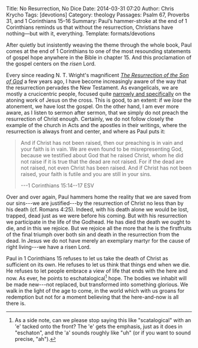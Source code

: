 Title: No Resurrection, No Dice
Date: 2014-03-31 07:20
Author: Chris Krycho
Tags: [devotions]
Category: theology
Passages: Psalm 67, Proverbs 31, and 1 Corinthians 15&ndash;16
Summary: Paul&rsquo;s hammer-stroke at the end of 1 Corinthians reminds us that without the resurrection, Christians have nothing&mdash;but with it, everything.
Template: formats/devotions

After quietly but insistently weaving the theme through the whole book, Paul
comes at the end of 1 Corinthians to one of the most resounding statements of
gospel hope anywhere in the Bible in chapter 15. And this proclamation of the
gospel centers on the *risen* Lord.

Every since reading N. T. Wright's magnificent [_The Resurrection of the Son of
God_][wright] a few years ago, I have become increasingly aware of the way that
the resurrection pervades the New Testament. As evangelicals, we are mostly a
crucicentric people, focused quite [narrowly and specifically][atonement] on the
atoning work of Jesus on the cross. This is good, to an extent: if we *lose* the
atonement, we have lost the gospel. On the other hand, I am ever more aware, as
I listen to sermon after sermon, that we simply do not preach the resurrection
of Christ enough. Certainly, we do not follow closely the example of the church
in Acts and the apostles in their writings, where the resurrection is always
front and center, and where as Paul puts it:

>   And if Christ has not been raised, then our preaching is in vain and your
>   faith is in vain. We are even found to be misrepresenting God, because we
>   testified about God that he raised Christ, whom he did not raise if it is
>   true that the dead are not raised. For if the dead are not raised, not even
>   Christ has been raised. And if Christ has not been raised, your faith is
>   futile and you are still in your sins.
>
> ---1 Corinthians 15:14--17 ESV

Over and over again, Paul hammers home the reality that we are saved from our
sins---we are justified---by the resurrection of Christ no less than by his
death (cf. Romans 4:25). Indeed, with his death alone we would be lost, trapped,
dead just as we were before his coming. But with his resurrection we participate
in the life of the Godhead. He has died the death we ought to die, and in this
we rejoice. But we rejoice all the more that he is the firstfruits of the final
triumph over both sin and death in the resurrection from the dead. In Jesus we
do not have merely an exemplary martyr for the cause of right living---we have a
risen Lord.

Paul in 1 Corinthians 15 refuses to let us take the death of Christ as
sufficient on its own. He refuses to let us think that things end when we die.
He refuses to let people embrace a view of life that ends with the here and now.
As ever, he points to eschatalogical[^pronunciation] hope. The bodies we inhabit
will be made new---not replaced, but transformed into something glorious. We
walk in the light of the age to come, in the world which with us groans for
redemption but not for a moment believing that the here-and-now is all there is.

[wright]: http://www.christianbook.com/Christian/Books/product?event=AFF&amp;p=1179430&amp;item_no=26794
[atonement]: http://www.chriskrycho.com/2014/the-atonement-leon-morris.html

[^pronunciation]: As a side note, can we please stop saying this like
    "scatalogical" with an 'e' tacked onto the front? The 'e' gets the emphasis,
    just as it does in "eschaton", and the 'a' sounds roughly like "uh" (or if
    you want to sound precise, "ah").